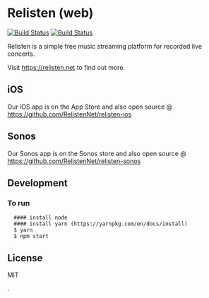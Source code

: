 # Relisten (web)

[![Build Status](https://travis-ci.org/RelistenNet/relisten-web.svg?branch=master)](https://travis-ci.org/RelistenNet/relisten-web) [![Build Status](https://ci.alecgorge.com/job/RelistenNet/job/relisten-web/job/master/badge/icon)](https://ci.alecgorge.com/job/RelistenNet/job/relisten-web/job/master/)

Relisten is a simple free music streaming platform for recorded live concerts.

Visit https://relisten.net to find out more.

## iOS
Our iOS app is on the App Store and also open source @ https://github.com/RelistenNet/relisten-ios

## Sonos
Our Sonos app is on the Sonos store and also open source @ https://github.com/RelistenNet/relisten-sonos

## Development

### To run
```
  #### install node
  #### install yarn (https://yarnpkg.com/en/docs/install)
  $ yarn
  $ npm start
```

## License
MIT

.
